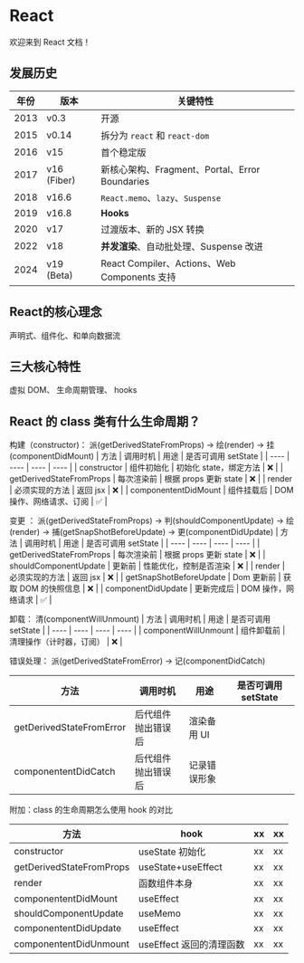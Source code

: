 # React
欢迎来到 React 文档！
## 发展历史
| 年份 | 版本 | 关键特性 |
|------|------|----------|
| 2013 | v0.3 | 开源 |
| 2015 | v0.14 | 拆分为 `react` 和 `react-dom` |
| 2016 | v15 | 首个稳定版 |
| 2017 | v16 (Fiber) | 新核心架构、Fragment、Portal、Error Boundaries |
| 2018 | v16.6 | `React.memo`、`lazy`、`Suspense` |
| 2019 | v16.8 | **Hooks** |
| 2020 | v17 | 过渡版本、新的 JSX 转换 |
| 2022 | v18 | **并发渲染**、自动批处理、Suspense 改进 |
| 2024 | v19 (Beta) | React Compiler、Actions、Web Components 支持 |

## React的核心理念
声明式、组件化、和单向数据流
## 三大核心特性
虚拟 DOM、 生命周期管理、 hooks

## React 的 class 类有什么生命周期？

构建（constructor)： 派(getDerivedStateFromProps) -> 绘(render) -> 挂(componentDidMount)
| 方法 | 调用时机 | 用途 | 是否可调用 setState |
| ---- | ---- | ---- | ---- |
| constructor | 组件初始化 | 初始化 state，绑定方法 | ❌ |
| getDerivedStateFromProps | 每次渲染前 | 根据 props 更新 state | ❌ |
| render | 必须实现的方法 | 返回 jsx | ❌ |
| componententDidMount | 组件挂载后 | DOM 操作、网络请求、订阅 | ✅ |

变更 ： 派(getDerivedStateFromProps) -> 判(shouldComponentUpdate) -> 绘(render) -> 捕(getSnapShotBeforeUpdate) -> 更(componentDidUpdate)
| 方法 | 调用时机 | 用途 | 是否可调用 setState |
| ---- | ---- | ---- | ---- |
| getDerivedStateFromProps | 每次渲染前 | 根据 props 更新 state | ❌ |
| shouldComponentUpdate | 更新前 | 性能优化，控制是否渲染 | ❌ |
| render | 必须实现的方法 | 返回 jsx | ❌ |
| getSnapShotBeforeUpdate | Dom 更新前 | 获取 DOM 的快照信息 | ❌ |
| componentDidUpdate | 更新完成后 | DOM 操作，网络请求 | ✅ |

卸载： 清(componentWillUnmount)
| 方法 | 调用时机 | 用途 | 是否可调用 setState |
| ---- | ---- | ---- | ---- |
| componentWillUnmount | 组件卸载前 | 清理操作（计时器，订阅） | ❌ |

错误处理： 派(getDerivedStateFromError) -> 记(componentDidCatch)

| 方法                     | 调用时机           | 用途         | 是否可调用 setState |
| ------------------------ | ------------------ | ------------ | ------------------- |
| getDerivedStateFromError | 后代组件抛出错误后 | 渲染备用 UI  |                     |
| componententDidCatch     | 后代组件抛出错误后 | 记录错误形象 |                     |

附加：class 的生命周期怎么使用 hook 的对比

| 方法                     | hook                     | xx  | xx  |
| ------------------------ | ------------------------ | --- | --- |
| constructor              | useState 初始化          | xx  | xx  |
| getDerivedStateFromProps | useState+useEffect       | xx  | xx  |
| render                   | 函数组件本身             | xx  | xx  |
| componententDidMount     | useEffect                | xx  | xx  |
| shouldComponentUpdate    | useMemo                  | xx  | xx  |
| componententDidUpdate    | useEffect                | xx  | xx  |
| componententDidUnmount   | useEffect 返回的清理函数 | xx  | xx  |